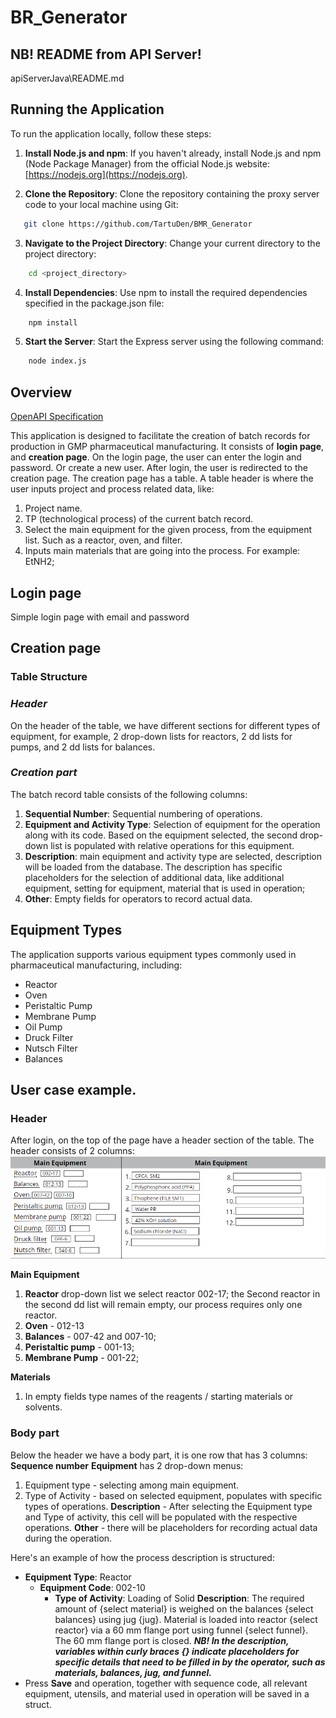 # BR_Generator

## NB! README from API Server!
apiServerJava\README.md

## Running the Application
To run the application locally, follow these steps:

1. **Install Node.js and npm**: If you haven't already, install Node.js and npm (Node Package Manager) from the official Node.js website: [https://nodejs.org](https://nodejs.org).

2. **Clone the Repository**: Clone the repository containing the proxy server code to your local machine using Git:
```bash
   git clone https://github.com/TartuDen/BMR_Generator
```
   

3. **Navigate to the Project Directory**: Change your current directory to the project directory:
```bash
    cd <project_directory>
```

4. **Install Dependencies**: Use npm to install the required dependencies specified in the package.json file:
```bash
    npm install
```
5. **Start the Server**: Start the Express server using the following command:
```bash
    node index.js
```


## Overview

[OpenAPI Specification](https://app.swaggerhub.com/apis/YuriiPanasuk/br_Generator/0.0.5)

This application is designed to facilitate the creation of batch records for production in GMP pharmaceutical manufacturing. 
It consists of **login page**, and **creation page**.
On the login page, the user can enter the login and password. Or create a new user.
After login, the user is redirected to the creation page.
The creation page has a table.
A table header is where the user inputs project and process related data, like:
1. Project name.
2. TP (technological process) of the current batch record.
3. Select the main equipment for the given process, from the equipment list. Such as a reactor, oven, and filter.
4. Inputs main materials that are going into the process.  For example: EtNH2;

## Login page
Simple login page with email and password

## Creation page

### Table Structure

### *Header*
On the header of the table, we have different sections for different types of equipment, for example, 2 drop-down lists for reactors, 2 dd lists for pumps, and 2 dd lists for balances.

### *Creation part*

The batch record table consists of the following columns:
1. **Sequential Number**: Sequential numbering of operations.
2. **Equipment and Activity Type**: Selection of equipment for the operation along with its code. Based on the equipment selected, the second drop-down list is populated with relative operations for this equipment.
3. **Description**: main equipment and activity type are selected, description will be loaded from the database.
   The description has specific placeholders for the selection of additional data, like additional equipment, setting for equipment, material that is used in operation;
5. **Other**: Empty fields for operators to record actual data.

## Equipment Types

The application supports various equipment types commonly used in pharmaceutical manufacturing, including:

- Reactor
- Oven
- Peristaltic Pump
- Membrane Pump
- Oil Pump
- Druck Filter
- Nutsch Filter
- Balances

## User case example.

### Header
After login, on the top of the page have a header section of the table. The header consists of 2 columns:
![alt text](./public/img/header.png)

**Main Equipment**
1. **Reactor** drop-down list we select reactor 002-17; the Second reactor in the second dd list will remain empty, our process requires only one reactor.
2. **Oven** - 012-13
3. **Balances** - 007-42 and 007-10;
4. **Peristaltic pump** - 001-13;
5. **Membrane Pump** - 001-22;

**Materials**
1. In empty fields type names of the reagents / starting materials or solvents.

### Body part
Below the header we have a body part, it is one row that has 3 columns:
**Sequence number**
**Equipment**
has 2 drop-down menus:
1. Equipment type - selecting among main equipment.
2. Type of Activity - based on selected equipment, populates with specific types of operations.
**Description** - After selecting the Equipment type and Type of activity, this cell will be populated with the respective operations.
**Other** - there will be placeholders for recording actual data during the operation.

Here's an example of how the process description is structured:

- **Equipment Type**: Reactor
  - **Equipment Code**: 002-10
    - **Type of Activity**: Loading of Solid
        **Description**:
            The required amount of {select material} is weighed on the balances {select balances} using jug {jug}.
            Material is loaded into reactor {select reactor} via a 60 mm flange port using funnel {select funnel}.
            The 60 mm flange port is closed.
            ***NB! In the description, variables within curly braces {} indicate placeholders for specific details that need to be filled in by the operator, such as materials, balances, jug, and funnel.***
- Press **Save** and operation, together with sequence code, all relevant equipment, utensils, and material used in operation will be saved in a struct.

